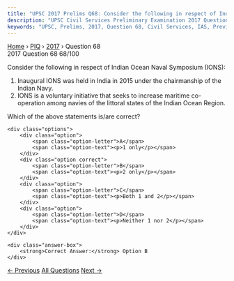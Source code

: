 ```yaml
---
title: "UPSC 2017 Prelims Q68: Consider the following in respect of Indian Ocean Naval Symp..."
description: "UPSC Civil Services Preliminary Examination 2017 Question 68 with options and answer"
keywords: "UPSC, Prelims, 2017, Question 68, Civil Services, IAS, Previous Year Questions"
---
```


<nav class="breadcrumb">
    <a href="../../">Home</a>
    <span>›</span>
    <a href="../">PIQ</a>
    <span>›</span>
    <a href="./">2017</a>
    <span>›</span>
    <span>Question 68</span>
</nav>

<div class="question-header">
    <div class="question-meta">
        <span class="year-badge">2017</span>
        <span class="question-number">Question 68</span>
        <span class="progress">68/100</span>
    </div>
    <div class="progress-bar">
        <div class="progress-fill" style="width: 68.0%"></div>
    </div>
</div>

<div class="question-content">
    <div class="question-text">
        <p>Consider the following in respect of Indian Ocean Naval Symposium (IONS):</p>
<ol>
<li>Inaugural IONS was held in India in 2015 under the chairmanship of the Indian Navy.</li>
<li>IONS is a voluntary initiative that seeks to increase maritime co-operation among navies of the littoral states of the Indian Ocean Region.</li>
</ol>
<p>Which of the above statements is/are correct?</p>
    </div>
    
    <div class="options">
        <div class="option">
            <span class="option-letter">A</span>
            <span class="option-text"><p>1 only</p></span>
        </div>
        <div class="option correct">
            <span class="option-letter">B</span>
            <span class="option-text"><p>2 only</p></span>
        </div>
        <div class="option">
            <span class="option-letter">C</span>
            <span class="option-text"><p>Both 1 and 2</p></span>
        </div>
        <div class="option">
            <span class="option-letter">D</span>
            <span class="option-text"><p>Neither 1 nor 2</p></span>
        </div>
    </div>

    <div class="answer-box">
        <strong>Correct Answer:</strong> Option B
    </div>
</div>

<div class="question-nav">
    <a href="../q067-if-you-want-to-see-gharials-in-their-natural-habit/" class="nav-btn prev">← Previous</a>
    <a href="../" class="nav-btn center">All Questions</a>
    <a href="../q069-the-painting-of-bodhisattva-padmapani-is-one-of-th/" class="nav-btn next">Next →</a>
</div>
